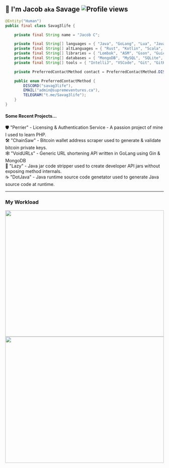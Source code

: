 ## 👋 I'm Jacob `aka` Savage ![Profile views](https://gpvc.arturio.dev/Savag3life)

```java
@Entity("Human")
public final class Savag3life {

    private final String name = "Jacob C";

    private final String[] languages = { "Java", "GoLang", "Lua", "JavaScript", "PHP", "C#" };
    private final String[] altLanguages = { "Rust", "Kotlin", "Scala", "C++", "Python" };
    private final String[] libraries = { "Lombok", "ASM", "Gson", "Guice", "Laravel", "Gin", "Spigot", "JUnit" };
    private final String[] databases = { "MongoDB", "MySQL", "SQLite", "Redis", "PostgreSQL", "MariaDB" };
    private final String[] tools = { "IntelliJ", "VSCode", "Git", "GitHub", "Maven", "Gradle", "Docker", "Jenkins" };

    private PreferredContactMethod contact = PreferredContactMethod.DISCORD;

    public enum PreferredContactMethod {
        DISCORD("savag3life"),
        EMAIL("admin@supremeventures.ca"),
        TELEGRAM("t.me/Savag3life");
    }
}
```
 
#### Some Recent Projects...
🛡️ "Perrier" - Licensing & Authentication Service - A passion project of mine I used to learn PHP.</br>
🛠️ "ChainSaw" - Bitcoin wallet address scraper used to generate & validate bitcoin private keys.</br>
🕸️ "VoidURLs" - Generic URL shortening API written in GoLang using Gin & MongoDB</br>
🤙 "Lazy" - Java jar code stripper used to create developer API jars without exposing method internals.</br>
☕ "DotJava" - Java runtime source code genetator used to generate Java source code at runtime.</br>

---

### My Workload
<img src="https://wakatime.com/share/@9cf87436-f702-49fa-8db3-5210aec8af0a/8214779c-956c-49ba-aeea-44c0f6db31ac.svg" width="100%" height="400">
<img src="https://wakatime.com/share/@9cf87436-f702-49fa-8db3-5210aec8af0a/a8bf3f48-ddaf-4b25-bfab-32ace0fd61aa.svg" width="100%" height="400">
